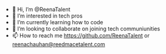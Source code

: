 - 👋 Hi, I’m @ReenaTalent
- 👀 I’m interested in tech pros
- 🌱 I’m currently learning how to code
- 💞️ I’m looking to collaborate on joining tech communiunities 
- 📫 How to reach me https://github.com/ReenaTalent or reenachauhan@reedmacetalent.com

<!---
ReenaTalent/ReenaTalent is a ✨ special ✨ repository because its `README.md` (this file) appears on your GitHub profile.
You can click the Preview link to take a look at your changes.
--->
